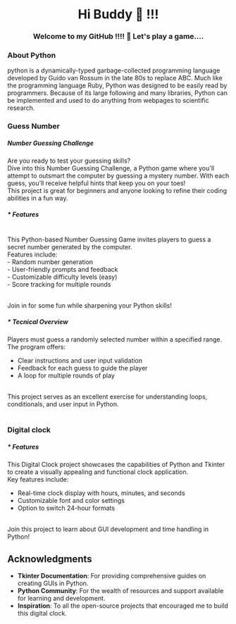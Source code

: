 <h1 align="center">Hi Buddy  👋  !!! </h1>
<h3 align="center">Welcome to my GitHub !!!! 🎀 Let's play a game.... </h3>

### About Python
<line>
python is a dynamically-typed garbage-collected programming language developed by Guido van Rossum in the late 80s to replace ABC. Much like the programming language Ruby, Python was designed to be easily read by programmers. Because of its large following and many libraries, Python can be implemented and used to do anything from webpages to scientific research.

### Guess Number

##### Number Guessing Challenge

Are you ready to test your guessing skills?<br>Dive into this Number Guessing Challenge, a Python game where you'll attempt to outsmart the computer by guessing a mystery number. With each guess, you’ll receive helpful hints that keep you on your toes!<br> 
This project is great for beginners and anyone looking to refine their coding abilities in a fun way.

##### * Features
<br>
This Python-based Number Guessing Game invites players to guess a secret number generated by the computer.<br> 
Features include:<br>
- Random number generation<br>
- User-friendly prompts and feedback<br>
- Customizable difficulty levels (easy)<br>
- Score tracking for multiple rounds<br><br>

Join in for some fun while sharpening your Python skills!

##### * Tecnical Overview

Players must guess a randomly selected number within a specified range.<br>The program offers:<br>
- Clear instructions and user input validation<br>
- Feedback for each guess to guide the player<br>
- A loop for multiple rounds of play<br><br>

This project serves as an excellent exercise for understanding loops, conditionals, and user input in Python.<br><br>

### Digital clock

##### * Features

This Digital Clock project showcases the capabilities of Python and Tkinter to create a visually appealing and functional clock application.<br> Key features include:<br>
- Real-time clock display with hours, minutes, and seconds<br>
- Customizable font and color settings<br>
- Option to switch  24-hour formats<br><br>

Join this project to learn about GUI development and time handling in Python!

## Acknowledgments

- **Tkinter Documentation**: For providing comprehensive guides on creating GUIs in Python.<br>
- **Python Community**: For the wealth of resources and support available for learning and development.<br>
- **Inspiration**: To all the open-source projects that encouraged me to build this digital clock.<br>






